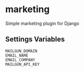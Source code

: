 # marketing
 Simple marketing plugin for Django


## Settings Variables
```
MAILGUN_DOMAIN
EMAIL_NAME
EMAIL_COMPANY
MAILGUN_API_KEY
```
